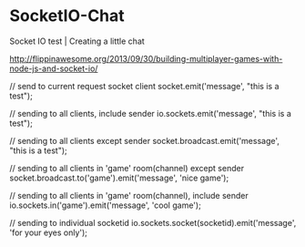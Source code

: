 SocketIO-Chat
=============

Socket IO test | Creating a little chat

http://flippinawesome.org/2013/09/30/building-multiplayer-games-with-node-js-and-socket-io/


 // send to current request socket client
 socket.emit('message', "this is a test");

 // sending to all clients, include sender
 io.sockets.emit('message', "this is a test");

 // sending to all clients except sender
 socket.broadcast.emit('message', "this is a test");

 // sending to all clients in 'game' room(channel) except sender
 socket.broadcast.to('game').emit('message', 'nice game');

  // sending to all clients in 'game' room(channel), include sender
 io.sockets.in('game').emit('message', 'cool game');

 // sending to individual socketid
 io.sockets.socket(socketid).emit('message', 'for your eyes only');